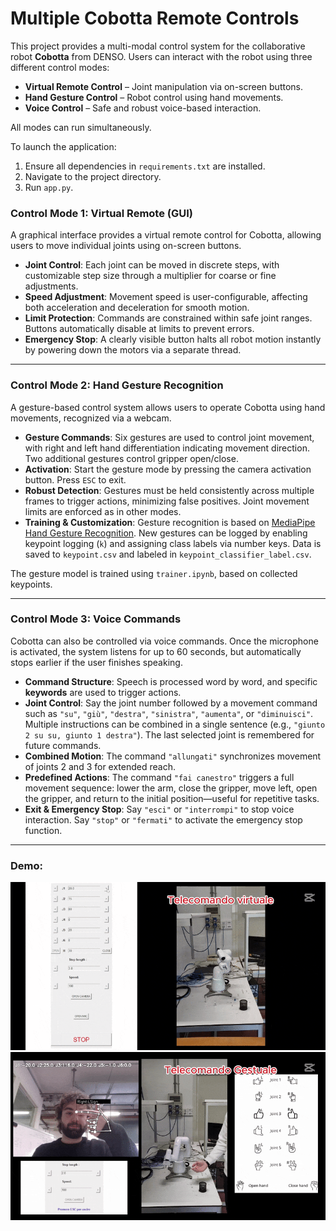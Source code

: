#  Multiple Cobotta Remote Controls


This project provides a multi-modal control system for the collaborative robot **Cobotta** from DENSO. Users can interact with the robot using three different control modes:

- **Virtual Remote Control** – Joint manipulation via on-screen buttons.
- **Hand Gesture Control** – Robot control using hand movements.
- **Voice Control** – Safe and robust voice-based interaction.

All modes can run simultaneously.

To launch the application:
1. Ensure all dependencies in `requirements.txt` are installed.
2. Navigate to the project directory.
3. Run `app.py`.



### Control Mode 1: Virtual Remote (GUI)

A graphical interface provides a virtual remote control for Cobotta, allowing users to move individual joints using on-screen buttons.

- **Joint Control**: Each joint can be moved in discrete steps, with customizable step size through a multiplier for coarse or fine adjustments.
- **Speed Adjustment**: Movement speed is user-configurable, affecting both acceleration and deceleration for smooth motion.
- **Limit Protection**: Commands are constrained within safe joint ranges. Buttons automatically disable at limits to prevent errors.
- **Emergency Stop**: A clearly visible button halts all robot motion instantly by powering down the motors via a separate thread.

---

### Control Mode 2: Hand Gesture Recognition

A gesture-based control system allows users to operate Cobotta using hand movements, recognized via a webcam.

- **Gesture Commands**: Six gestures are used to control joint movement, with right and left hand differentiation indicating movement direction. Two additional gestures control gripper open/close.
- **Activation**: Start the gesture mode by pressing the camera activation button. Press `ESC` to exit.
- **Robust Detection**: Gestures must be held consistently across multiple frames to trigger actions, minimizing false positives. Joint movement limits are enforced as in other modes.
- **Training & Customization**: Gesture recognition is based on [MediaPipe Hand Gesture Recognition](https://github.com/Kazuhito00/hand-gesture-recognition-using-mediapipe). New gestures can be logged by enabling keypoint logging (`k`) and assigning class labels via number keys. Data is saved to `keypoint.csv` and labeled in `keypoint_classifier_label.csv`.

The gesture model is trained using `trainer.ipynb`, based on collected keypoints.

---

### Control Mode 3: Voice Commands

Cobotta can also be controlled via voice commands. Once the microphone is activated, the system listens for up to 60 seconds, but automatically stops earlier if the user finishes speaking.

- **Command Structure**: Speech is processed word by word, and specific **keywords** are used to trigger actions.
- **Joint Control**: Say the joint number followed by a movement command such as `"su"`, `"giù"`, `"destra"`, `"sinistra"`, `"aumenta"`, or `"diminuisci"`. Multiple instructions can be combined in a single sentence (e.g., `"giunto 2 su su, giunto 1 destra"`). The last selected joint is remembered for future commands.
- **Combined Motion**: The command `"allungati"` synchronizes movement of joints 2 and 3 for extended reach.
- **Predefined Actions**: The command `"fai canestro"` triggers a full movement sequence: lower the arm, close the gripper, move left, open the gripper, and return to the initial position—useful for repetitive tasks.
- **Exit & Emergency Stop**: Say `"esci"` or `"interrompi"` to stop voice interaction. Say `"stop"` or `"fermati"` to activate the emergency stop function.

---

### Demo: 
![Demo](demo/demo1.gif) 
![Demo](demo/demo2.gif)

